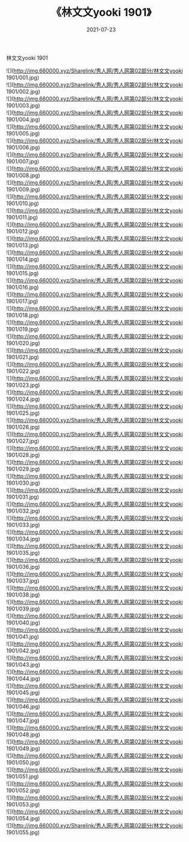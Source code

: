 ﻿---
layout: post
title:  《林文文yooki 1901》
date:   2021-07-23
img: http://img.660000.xyz/Sharelink/秀人网/秀人网第02部分/林文文yooki 1901/000.jpg
categories: [美女, 清纯, 唯美]
---

林文文yooki 1901

  ![](http://img.660000.xyz/Sharelink/秀人网/秀人网第02部分/林文文yooki 1901/001.jpg) <br> ![](http://img.660000.xyz/Sharelink/秀人网/秀人网第02部分/林文文yooki 1901/002.jpg) <br> ![](http://img.660000.xyz/Sharelink/秀人网/秀人网第02部分/林文文yooki 1901/003.jpg) <br> ![](http://img.660000.xyz/Sharelink/秀人网/秀人网第02部分/林文文yooki 1901/004.jpg) <br> ![](http://img.660000.xyz/Sharelink/秀人网/秀人网第02部分/林文文yooki 1901/005.jpg) <br> ![](http://img.660000.xyz/Sharelink/秀人网/秀人网第02部分/林文文yooki 1901/006.jpg) <br> ![](http://img.660000.xyz/Sharelink/秀人网/秀人网第02部分/林文文yooki 1901/007.jpg) <br> ![](http://img.660000.xyz/Sharelink/秀人网/秀人网第02部分/林文文yooki 1901/008.jpg) <br> ![](http://img.660000.xyz/Sharelink/秀人网/秀人网第02部分/林文文yooki 1901/009.jpg) <br> ![](http://img.660000.xyz/Sharelink/秀人网/秀人网第02部分/林文文yooki 1901/010.jpg) <br> ![](http://img.660000.xyz/Sharelink/秀人网/秀人网第02部分/林文文yooki 1901/011.jpg) <br> ![](http://img.660000.xyz/Sharelink/秀人网/秀人网第02部分/林文文yooki 1901/012.jpg) <br> ![](http://img.660000.xyz/Sharelink/秀人网/秀人网第02部分/林文文yooki 1901/013.jpg) <br> ![](http://img.660000.xyz/Sharelink/秀人网/秀人网第02部分/林文文yooki 1901/014.jpg) <br> ![](http://img.660000.xyz/Sharelink/秀人网/秀人网第02部分/林文文yooki 1901/015.jpg) <br> ![](http://img.660000.xyz/Sharelink/秀人网/秀人网第02部分/林文文yooki 1901/016.jpg) <br> ![](http://img.660000.xyz/Sharelink/秀人网/秀人网第02部分/林文文yooki 1901/017.jpg) <br> ![](http://img.660000.xyz/Sharelink/秀人网/秀人网第02部分/林文文yooki 1901/018.jpg) <br> ![](http://img.660000.xyz/Sharelink/秀人网/秀人网第02部分/林文文yooki 1901/019.jpg) <br> ![](http://img.660000.xyz/Sharelink/秀人网/秀人网第02部分/林文文yooki 1901/020.jpg) <br> ![](http://img.660000.xyz/Sharelink/秀人网/秀人网第02部分/林文文yooki 1901/021.jpg) <br> ![](http://img.660000.xyz/Sharelink/秀人网/秀人网第02部分/林文文yooki 1901/022.jpg) <br> ![](http://img.660000.xyz/Sharelink/秀人网/秀人网第02部分/林文文yooki 1901/023.jpg) <br> ![](http://img.660000.xyz/Sharelink/秀人网/秀人网第02部分/林文文yooki 1901/024.jpg) <br> ![](http://img.660000.xyz/Sharelink/秀人网/秀人网第02部分/林文文yooki 1901/025.jpg) <br> ![](http://img.660000.xyz/Sharelink/秀人网/秀人网第02部分/林文文yooki 1901/026.jpg) <br> ![](http://img.660000.xyz/Sharelink/秀人网/秀人网第02部分/林文文yooki 1901/027.jpg) <br> ![](http://img.660000.xyz/Sharelink/秀人网/秀人网第02部分/林文文yooki 1901/028.jpg) <br> ![](http://img.660000.xyz/Sharelink/秀人网/秀人网第02部分/林文文yooki 1901/029.jpg) <br> ![](http://img.660000.xyz/Sharelink/秀人网/秀人网第02部分/林文文yooki 1901/030.jpg) <br> ![](http://img.660000.xyz/Sharelink/秀人网/秀人网第02部分/林文文yooki 1901/031.jpg) <br> ![](http://img.660000.xyz/Sharelink/秀人网/秀人网第02部分/林文文yooki 1901/032.jpg) <br> ![](http://img.660000.xyz/Sharelink/秀人网/秀人网第02部分/林文文yooki 1901/033.jpg) <br> ![](http://img.660000.xyz/Sharelink/秀人网/秀人网第02部分/林文文yooki 1901/034.jpg) <br> ![](http://img.660000.xyz/Sharelink/秀人网/秀人网第02部分/林文文yooki 1901/035.jpg) <br> ![](http://img.660000.xyz/Sharelink/秀人网/秀人网第02部分/林文文yooki 1901/036.jpg) <br> ![](http://img.660000.xyz/Sharelink/秀人网/秀人网第02部分/林文文yooki 1901/037.jpg) <br> ![](http://img.660000.xyz/Sharelink/秀人网/秀人网第02部分/林文文yooki 1901/038.jpg) <br> ![](http://img.660000.xyz/Sharelink/秀人网/秀人网第02部分/林文文yooki 1901/039.jpg) <br> ![](http://img.660000.xyz/Sharelink/秀人网/秀人网第02部分/林文文yooki 1901/040.jpg) <br> ![](http://img.660000.xyz/Sharelink/秀人网/秀人网第02部分/林文文yooki 1901/041.jpg) <br> ![](http://img.660000.xyz/Sharelink/秀人网/秀人网第02部分/林文文yooki 1901/042.jpg) <br> ![](http://img.660000.xyz/Sharelink/秀人网/秀人网第02部分/林文文yooki 1901/043.jpg) <br> ![](http://img.660000.xyz/Sharelink/秀人网/秀人网第02部分/林文文yooki 1901/044.jpg) <br> ![](http://img.660000.xyz/Sharelink/秀人网/秀人网第02部分/林文文yooki 1901/045.jpg) <br> ![](http://img.660000.xyz/Sharelink/秀人网/秀人网第02部分/林文文yooki 1901/046.jpg) <br> ![](http://img.660000.xyz/Sharelink/秀人网/秀人网第02部分/林文文yooki 1901/047.jpg) <br> ![](http://img.660000.xyz/Sharelink/秀人网/秀人网第02部分/林文文yooki 1901/048.jpg) <br> ![](http://img.660000.xyz/Sharelink/秀人网/秀人网第02部分/林文文yooki 1901/049.jpg) <br> ![](http://img.660000.xyz/Sharelink/秀人网/秀人网第02部分/林文文yooki 1901/050.jpg) <br> ![](http://img.660000.xyz/Sharelink/秀人网/秀人网第02部分/林文文yooki 1901/051.jpg) <br> ![](http://img.660000.xyz/Sharelink/秀人网/秀人网第02部分/林文文yooki 1901/052.jpg) <br> ![](http://img.660000.xyz/Sharelink/秀人网/秀人网第02部分/林文文yooki 1901/053.jpg) <br> ![](http://img.660000.xyz/Sharelink/秀人网/秀人网第02部分/林文文yooki 1901/054.jpg) <br> ![](http://img.660000.xyz/Sharelink/秀人网/秀人网第02部分/林文文yooki 1901/055.jpg) <br>